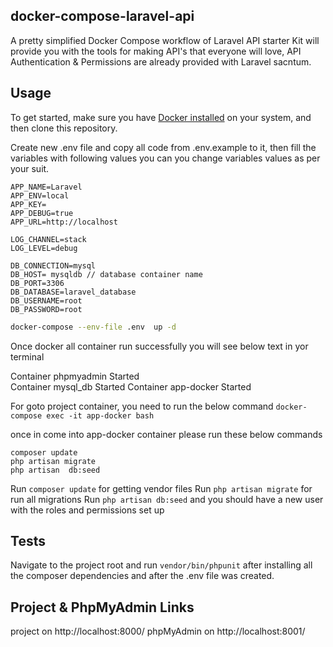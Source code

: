 ## docker-compose-laravel-api

A pretty simplified Docker Compose workflow of Laravel API starter Kit will provide you with the tools for making API's that everyone will love, API Authentication & Permissions are already provided with Laravel sacntum. 

## Usage

To get started, make sure you have [Docker installed](https://docs.docker.com/docker-for-mac/install/) on your system, and then clone this repository.

Create new .env file and copy all code from .env.example to it, then fill the variables with following values you can you change variables values as per your suit.

```
APP_NAME=Laravel
APP_ENV=local
APP_KEY=
APP_DEBUG=true
APP_URL=http://localhost

LOG_CHANNEL=stack
LOG_LEVEL=debug

DB_CONNECTION=mysql
DB_HOST= mysqldb // database container name
DB_PORT=3306
DB_DATABASE=laravel_database
DB_USERNAME=root
DB_PASSWORD=root

```

```bash
docker-compose --env-file .env  up -d
```
Once docker all container run successfully you will see below text in yor terminal

Container phpmyadmin     Started                                                                      
Container mysql_db       Started                                                                   Container app-docker     Started


For goto project container, you need to run the below command
`docker-compose exec -it app-docker bash`

once in come into app-docker container please run these below commands

```
composer update
php artisan migrate
php artisan  db:seed
```

Run `composer update` for getting vendor files 
Run `php artisan migrate` for run all migrations
Run `php artisan db:seed` and you should have a new user with the roles and permissions set up

## Tests

Navigate to the project root and run `vendor/bin/phpunit` after installing all the composer dependencies and after the .env file was created.

## Project & PhpMyAdmin Links 

project on http://localhost:8000/
phpMyAdmin on http://localhost:8001/